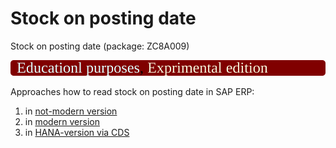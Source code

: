 # Stock on posting date
Stock on posting date (package: ZC8A009)

<img src="https://github.com/OlegBash599/ZC8A009/blob/main/version_label.svg"/>

Approaches how to read stock on posting date in SAP ERP:
1) in [not-modern version](https://github.com/OlegBash599/ZC8A009/blob/main/src/zcl_c8a009_mb5b.clas.abap)
2) in [modern version](https://github.com/OlegBash599/ZC8A009/blob/main/src/zcl_c8a009_mb5b_v2std.clas.abap)
3) in [HANA-version via CDS](https://github.com/OlegBash599/ZC8A009/blob/main/src/zcl_c8a009_stock_on_date_cds.clas.abap)
